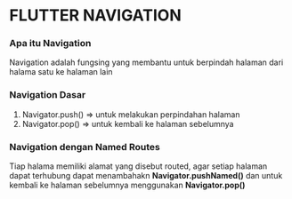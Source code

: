 # FLUTTER NAVIGATION

### Apa itu Navigation

Navigation adalah fungsing yang membantu untuk berpindah halaman dari halama satu ke halaman lain

### Navigation Dasar

1. Navigator.push() => untuk melakukan perpindahan halaman
1. Navigator.pop() => untuk kembali ke halaman sebelumnya

### Navigation dengan Named Routes

Tiap halama memiliki alamat yang disebut routed, agar setiap halaman dapat terhubung dapat menambahakn **Navigator.pushNamed()** dan untuk kembali ke halaman sebelumnya menggunakan **Navigator.pop()**
